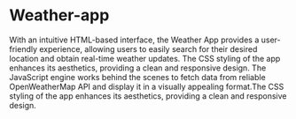 # Weather-app

With an intuitive HTML-based interface, the Weather App provides a user-friendly experience, allowing users to easily search for their desired location and obtain real-time weather updates. The CSS styling of the app enhances its aesthetics, providing a clean and responsive design. The JavaScript engine works behind the scenes to fetch data from reliable OpenWeatherMap API and display it in a visually appealing format.The CSS styling of the app enhances its aesthetics, providing a clean and responsive design.
